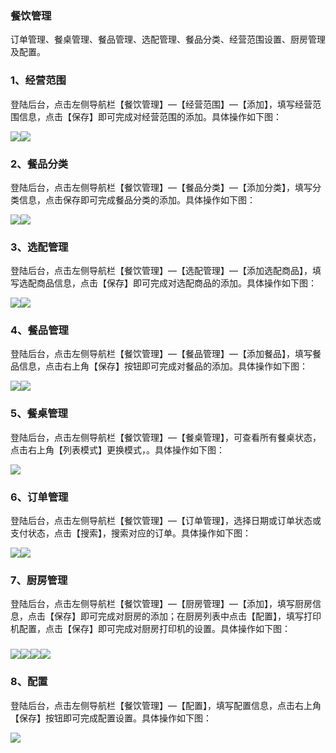 ### 餐饮管理

订单管理、餐桌管理、餐品管理、选配管理、餐品分类、经营范围设置、厨房管理及配置。

### 1、经营范围

登陆后台，点击左侧导航栏【餐饮管理】—【经营范围】—【添加】，填写经营范围信息，点击【保存】即可完成对经营范围的添加。具体操作如下图：

![](/assets/经营范围01.jpg)![](/assets/经营范围02.jpg)

### 2、餐品分类

登陆后台，点击左侧导航栏【餐饮管理】—【餐品分类】—【添加分类】，填写分类信息，点击保存即可完成餐品分类的添加。具体操作如下图：

![](/assets/餐品分类01.png)![](/assets/餐品分类02.jpg)

### 3、选配管理

登陆后台，点击左侧导航栏【餐饮管理】—【选配管理】—【添加选配商品】，填写选配商品信息，点击【保存】即可完成对选配商品的添加。具体操作如下图：

![](/assets/选配管理01.jpg)![](/assets/选配管理02.jpg)

### 4、餐品管理

登陆后台，点击左侧导航栏【餐饮管理】—【餐品管理】—【添加餐品】，填写餐品信息，点击右上角【保存】按钮即可完成对餐品的添加。具体操作如下图：

![](/assets/餐品管理01.jpg)![](/assets/餐品管理02.jpg)

### 5、餐桌管理

登陆后台，点击左侧导航栏【餐饮管理】—【餐桌管理】，可查看所有餐桌状态，点击右上角【列表模式】更换模式，。具体操作如下图：

![](/assets/餐桌管理.jpg)

### 6、订单管理

登陆后台，点击左侧导航栏【餐饮管理】—【订单管理】，选择日期或订单状态或支付状态，点击【搜索】，搜索对应的订单。具体操作如下图：

![](/assets/订单管理.jpg)![](/assets/订单02.jpg)

### 7、厨房管理

登陆后台，点击左侧导航栏【餐饮管理】—【厨房管理】—【添加】，填写厨房信息，点击【保存】即可完成对厨房的添加；在厨房列表中点击【配置】，填写打印机配置，点击【保存】即可完成对厨房打印机的设置。具体操作如下图：

### ![](/assets/厨房管理01.jpg)![](/assets/厨房管理02.jpg)![](/assets/厨房管理03.jpg)![](/assets/厨房管理04.jpg)

### 8、配置

登陆后台，点击左侧导航栏【餐饮管理】—【配置】，填写配置信息，点击右上角【保存】按钮即可完成配置设置。具体操作如下图：

![](/assets/peizhi.jpg)





